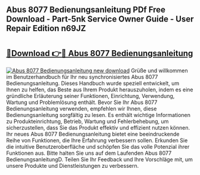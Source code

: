 ## Abus 8077 Bedienungsanleitung PDf Free Download - Part-5nk Service Owner Guide - User Repair Edition n69JZ

# <h2><a href="http://df450xa.blite.top/?on=Abus+8077+Bedienungsanleitung">🔗Download 👉🔴 Abus 8077 Bedienungsanleitung</a></h2>

[![Abus 8077 Bedienungsanleitung new download](https://i.imgur.com/lujVjoI.png)](http://df450xa.blite.top/?on=Abus+8077+Bedienungsanleitung)
Grüße und willkommen im Benutzerhandbuch für Ihr neu synchronisiertes Abus 8077 Bedienungsanleitung. Dieses Handbuch wurde speziell entwickelt, um Ihnen zu helfen, das Beste aus Ihrem Produkt herauszuholen, indem es eine gründliche Erläuterung seiner Funktionen, Einrichtung, Verwendung, Wartung und Problemlösung enthält. Bevor Sie Ihr Abus 8077 Bedienungsanleitung verwenden, empfehlen wir Ihnen, diese Bedienungsanleitung sorgfältig zu lesen. Es enthält wichtige Informationen zu Produkteinrichtung, Betrieb, Wartung und Fehlerbehebung, um sicherzustellen, dass Sie das Produkt effektiv und effizient nutzen können. Ihr neues Abus 8077 Bedienungsanleitung bietet eine beeindruckende Reihe von Funktionen, die Ihre Erfahrung verbessern sollen. Erkunden Sie die intuitive Benutzeroberfläche und schöpfen Sie das volle Potenzial ihrer Funktionen aus. Bitte halten Sie uns auf dem Laufenden Abus 8077 BedienungsanleitungD. Teilen Sie Ihr Feedback und Ihre Vorschläge mit, um unsere Produkte und Dienstleistungen zu verbessern.

